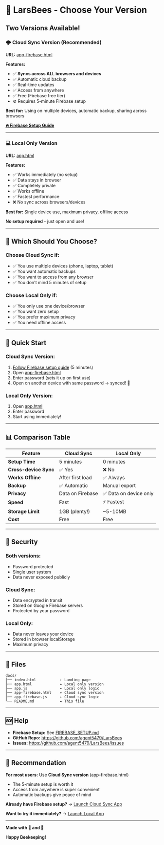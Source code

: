# 🐝 LarsBees - Choose Your Version

## Two Versions Available!

### 🌩️ **Cloud Sync Version** (Recommended)
**URL:** [app-firebase.html](app-firebase.html)

**Features:**
- ✅ **Syncs across ALL browsers and devices**
- ✅ Automatic cloud backup
- ✅ Real-time updates
- ✅ Access from anywhere
- ✅ Free (Firebase free tier)
- ⚙️ Requires 5-minute Firebase setup

**Best for:** Using on multiple devices, automatic backup, sharing across browsers

[**🔥 Firebase Setup Guide**](../FIREBASE_SETUP.md)

---

### 💻 **Local Only Version**
**URL:** [app.html](app.html)

**Features:**
- ✅ Works immediately (no setup)
- ✅ Data stays in browser
- ✅ Completely private
- ✅ Works offline
- ✅ Fastest performance
- ❌ No sync across browsers/devices

**Best for:** Single device use, maximum privacy, offline access

**No setup required** - just open and use!

---

## 🤔 Which Should You Choose?

### Choose **Cloud Sync** if:
- ✅ You use multiple devices (phone, laptop, tablet)
- ✅ You want automatic backups
- ✅ You want to access from any browser
- ✅ You don't mind 5 minutes of setup

### Choose **Local Only** if:
- ✅ You only use one device/browser
- ✅ You want zero setup
- ✅ You prefer maximum privacy
- ✅ You need offline access

---

## 🚀 Quick Start

### Cloud Sync Version:
1. [Follow Firebase setup guide](../FIREBASE_SETUP.md) (5 minutes)
2. Open [app-firebase.html](app-firebase.html)
3. Enter password (sets it up on first use)
4. Open on another device with same password → synced! 🎉

### Local Only Version:
1. Open [app.html](app.html)
2. Enter password
3. Start using immediately!

---

## 📊 Comparison Table

| Feature | Cloud Sync | Local Only |
|---------|-----------|------------|
| **Setup Time** | 5 minutes | 0 minutes |
| **Cross-device Sync** | ✅ Yes | ❌ No |
| **Works Offline** | After first load | ✅ Always |
| **Backup** | ✅ Automatic | Manual export |
| **Privacy** | Data on Firebase | ✅ Data on device only |
| **Speed** | Fast | ⚡ Fastest |
| **Storage Limit** | 1GB (plenty!) | ~5-10MB |
| **Cost** | Free | Free |

---

## 🔐 Security

### Both versions:
- Password protected
- Single user system
- Data never exposed publicly

### Cloud Sync:
- Data encrypted in transit
- Stored on Google Firebase servers
- Protected by your password

### Local Only:
- Data never leaves your device
- Stored in browser localStorage
- Maximum privacy

---

## 📁 Files

```
docs/
├── index.html           ← Landing page
├── app.html             ← Local only version
├── app.js               ← Local only logic
├── app-firebase.html    ← Cloud sync version  
├── app-firebase.js      ← Cloud sync logic
└── README.md            ← This file
```

---

## 🆘 Help

- **Firebase Setup:** See [FIREBASE_SETUP.md](../FIREBASE_SETUP.md)
- **GitHub Repo:** https://github.com/agent5479/LarsBees
- **Issues:** https://github.com/agent5479/LarsBees/issues

---

## 🎯 Recommendation

**For most users:** Use **Cloud Sync version** (app-firebase.html)
- The 5-minute setup is worth it
- Access from anywhere is super convenient
- Automatic backups give peace of mind

**Already have Firebase setup?** → [Launch Cloud Sync App](app-firebase.html)

**Want to try it immediately?** → [Launch Local App](app.html)

---

**Made with 🐝 and 🍯**

**Happy Beekeeping!**
